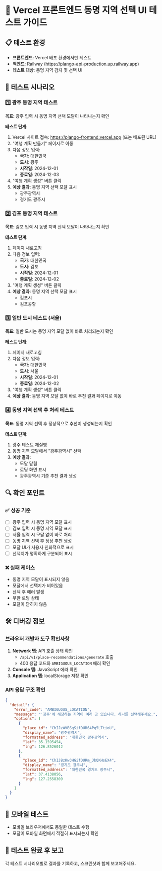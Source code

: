 # 🎯 Vercel 프론트엔드 동명 지역 선택 UI 테스트 가이드

## 📋 **테스트 환경**
- **프론트엔드**: Vercel 배포 환경에서만 테스트
- **백엔드**: Railway (https://plango-api-production.up.railway.app)
- **테스트 대상**: 동명 지역 감지 및 선택 UI

## 🧪 **테스트 시나리오**

### 1️⃣ **광주 동명 지역 테스트**
**목표**: 광주 입력 시 동명 지역 선택 모달이 나타나는지 확인

**테스트 단계**:
1. Vercel 사이트 접속: https://plango-frontend.vercel.app (또는 배포된 URL)
2. "여행 계획 만들기" 페이지로 이동
3. 다음 정보 입력:
   - **국가**: 대한민국
   - **도시**: 광주
   - **시작일**: 2024-12-01
   - **종료일**: 2024-12-03
4. "여행 계획 생성" 버튼 클릭
5. **예상 결과**: 동명 지역 선택 모달 표시
   - 광주광역시
   - 경기도 광주시

### 2️⃣ **김포 동명 지역 테스트**
**목표**: 김포 입력 시 동명 지역 선택 모달이 나타나는지 확인

**테스트 단계**:
1. 페이지 새로고침
2. 다음 정보 입력:
   - **국가**: 대한민국
   - **도시**: 김포
   - **시작일**: 2024-12-01
   - **종료일**: 2024-12-02
3. "여행 계획 생성" 버튼 클릭
4. **예상 결과**: 동명 지역 선택 모달 표시
   - 김포시
   - 김포공항

### 3️⃣ **일반 도시 테스트 (서울)**
**목표**: 일반 도시는 동명 지역 모달 없이 바로 처리되는지 확인

**테스트 단계**:
1. 페이지 새로고침
2. 다음 정보 입력:
   - **국가**: 대한민국
   - **도시**: 서울
   - **시작일**: 2024-12-01
   - **종료일**: 2024-12-02
3. "여행 계획 생성" 버튼 클릭
4. **예상 결과**: 동명 지역 모달 없이 바로 추천 결과 페이지로 이동

### 4️⃣ **동명 지역 선택 후 처리 테스트**
**목표**: 동명 지역 선택 후 정상적으로 추천이 생성되는지 확인

**테스트 단계**:
1. 광주 테스트 재실행
2. 동명 지역 모달에서 "광주광역시" 선택
3. **예상 결과**: 
   - 모달 닫힘
   - 로딩 화면 표시
   - 광주광역시 기준 추천 결과 생성

## 🔍 **확인 포인트**

### ✅ **성공 기준**
- [ ] 광주 입력 시 동명 지역 모달 표시
- [ ] 김포 입력 시 동명 지역 모달 표시  
- [ ] 서울 입력 시 모달 없이 바로 처리
- [ ] 동명 지역 선택 후 정상 추천 생성
- [ ] 모달 UI가 사용자 친화적으로 표시
- [ ] 선택지가 명확하게 구분되어 표시

### ❌ **실패 케이스**
- 동명 지역 모달이 표시되지 않음
- 모달에서 선택지가 비어있음
- 선택 후 에러 발생
- 무한 로딩 상태
- 모달이 닫히지 않음

## 🛠️ **디버깅 정보**

### **브라우저 개발자 도구 확인사항**
1. **Network 탭**: API 호출 상태 확인
   - `/api/v1/place-recommendations/generate` 호출
   - 400 응답 코드와 `AMBIGUOUS_LOCATION` 에러 확인
2. **Console 탭**: JavaScript 에러 확인
3. **Application 탭**: localStorage 저장 확인

### **API 응답 구조 확인**
```json
{
  "detail": {
    "error_code": "AMBIGUOUS_LOCATION",
    "message": "'광주'에 해당하는 지역이 여러 곳 있습니다. 하나를 선택해주세요.",
    "options": [
      {
        "place_id": "ChIJzWVBSgSifDUR64Pq5LTtioU",
        "display_name": "광주광역시",
        "formatted_address": "대한민국 광주광역시",
        "lat": 35.1595454,
        "lng": 126.8526012
      },
      {
        "place_id": "ChIJBzKw3HGifDURm_JbQKHsEX4",
        "display_name": "경기도 광주시", 
        "formatted_address": "대한민국 경기도 광주시",
        "lat": 37.4138056,
        "lng": 127.2558309
      }
    ]
  }
}
```

## 📱 **모바일 테스트**
- 모바일 브라우저에서도 동일한 테스트 수행
- 모달이 모바일 화면에서 적절히 표시되는지 확인

## 🎯 **테스트 완료 후 보고**
각 테스트 시나리오별로 결과를 기록하고, 스크린샷과 함께 보고해주세요.